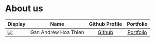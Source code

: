 # About us

Display |         Name         | Github Profile | Portfolio 
--------|:--------------------:|:--------------:|:---------:
![](https://avatars.githubusercontent.com/u/174789844?v=4) | Gan Andrew Hoa Thien | [Github](https://github.com/) | [Portfolio](docs/team/asytrix99.md)
